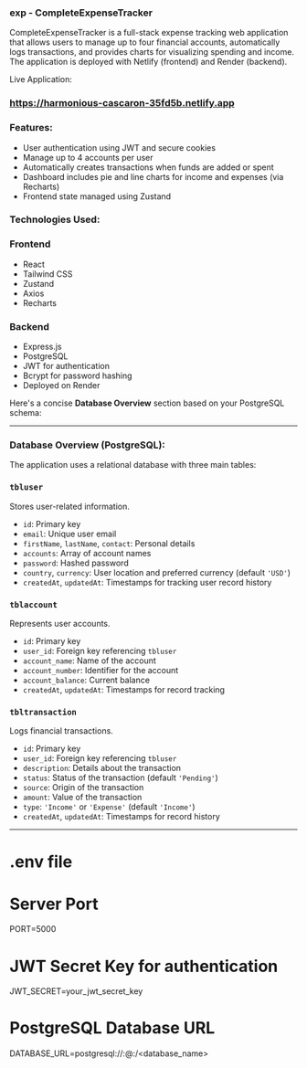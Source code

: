 ### exp - CompleteExpenseTracker

CompleteExpenseTracker is a full-stack expense tracking web application that allows users to manage up to four financial accounts, automatically logs transactions, and provides charts for visualizing spending and income. The application is deployed with Netlify (frontend) and Render (backend).

Live Application:
### https://harmonious-cascaron-35fd5b.netlify.app

### Features:

* User authentication using JWT and secure cookies
* Manage up to 4 accounts per user
* Automatically creates transactions when funds are added or spent
* Dashboard includes pie and line charts for income and expenses (via Recharts)
* Frontend state managed using Zustand

### Technologies Used:

### Frontend

* React
* Tailwind CSS
* Zustand
* Axios
* Recharts
  
### Backend

* Express.js
* PostgreSQL
* JWT for authentication
* Bcrypt for password hashing
* Deployed on Render

Here's a concise **Database Overview** section based on your PostgreSQL schema:

---

 ### Database Overview (PostgreSQL):

The application uses a relational database with three main tables:

### `tbluser`
Stores user-related information.
- `id`: Primary key
- `email`: Unique user email
- `firstName`, `lastName`, `contact`: Personal details
- `accounts`: Array of account names
- `password`: Hashed password
- `country`, `currency`: User location and preferred currency (default `'USD'`)
- `createdAt`, `updatedAt`: Timestamps for tracking user record history

### `tblaccount`
Represents user accounts.
- `id`: Primary key
- `user_id`: Foreign key referencing `tbluser`
- `account_name`: Name of the account
- `account_number`: Identifier for the account
- `account_balance`: Current balance
- `createdAt`, `updatedAt`: Timestamps for record tracking

### `tbltransaction`
Logs financial transactions.
- `id`: Primary key
- `user_id`: Foreign key referencing `tbluser`
- `description`: Details about the transaction
- `status`: Status of the transaction (default `'Pending'`)
- `source`: Origin of the transaction
- `amount`: Value of the transaction
- `type`: `'Income'` or `'Expense'` (default `'Income'`)
- `createdAt`, `updatedAt`: Timestamps for record history

---

# .env file

# Server Port
PORT=5000

# JWT Secret Key for authentication
JWT_SECRET=your_jwt_secret_key

# PostgreSQL Database URL
DATABASE_URL=postgresql://<username>:<password>@<host>:<port>/<database_name>
